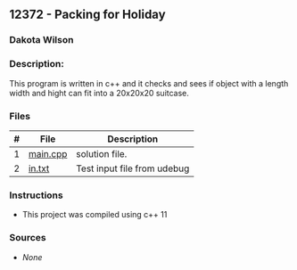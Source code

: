## 12372 - Packing for Holiday
### Dakota Wilson 
### Description:

This program is written in c++ and it checks and sees if object with a length width and hight can fit into a 20x20x20 suitcase.

### Files

|   #   | File                       | Description                                                |
| :---: | -------------------------- | ---------------------------------------------------------- |
|   1   | [main.cpp](./main.cpp)     | solution file.                                             |
|   2   | [in.txt](./in.txt)         | Test input file from udebug                                |

### Instructions

- This project was compiled using c++ 11

### Sources

- *None*